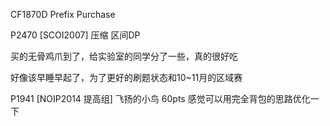 CF1870D Prefix Purchase

P2470 [SCOI2007] 压缩  区间DP

买的无骨鸡爪到了，给实验室的同学分了一些，真的很好吃

好像该早睡早起了，为了更好的刷题状态和10~11月的区域赛

P1941 [NOIP2014 提高组] 飞扬的小鸟 60pts 感觉可以用完全背包的思路优化一下
